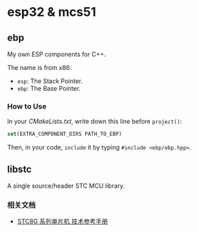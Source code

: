 # esp32 & mcs51

## ebp

My own ESP components for C++.

The name is from x86:

* `esp`: The Stack Pointer.
* `ebp`: The Base  Pointer.

### How to Use

In your *CMakeLists.txt*, write down this line before `project()`:

```cmake
set(EXTRA_COMPONENT_DIRS PATH_TO_EBP)
```

Then, in your code, `include` it by typing `#include <ebp/ebp.hpp>`.

## libstc

A single source/header STC MCU library.

### 相关文档

- [STC8G 系列单片机 技术参考手册](http://www.stcmcudata.com/STC8F-DATASHEET/STC8G.pdf)
